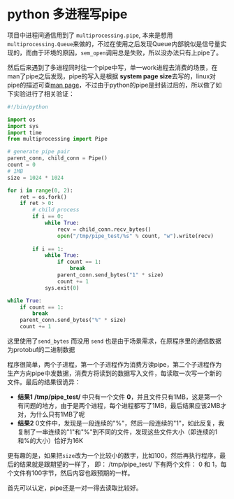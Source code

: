 python 多进程写pipe
===================

项目中进程间通信用到了 `multiprocessing.pipe`, 本来是想用`multiprocessing.Queue`来做的，不过在使用之后发现Queue内部貌似是信号量实现的，而由于环境的原因，`sem_open`调用总是失败，所以没办法只有上pipe了。

然后后来遇到了多进程同时往一个pipe中写，单一work进程去消费的场景，在man了pipe之后发现，pipe的写入是根据 **system page size**去写的，linux对pipe的描述可查[man page](http://man7.org/linux/man-pages/man7/pipe.7.html)，不过由于python的pipe是封装过后的，所以做了如下实验进行了相关验证：

```python
#!/bin/python

import os
import sys
import time
from multiprocessing import Pipe

# generate pipe pair
parent_conn, child_conn = Pipe()
count = 0
# 1MB
size = 1024 * 1024

for i in range(0, 2):
    ret = os.fork()
    if ret > 0:
        # child process
        if i == 0:
            while True:
                recv = child_conn.recv_bytes()
                open("/tmp/pipe_test/%s" % count, "w").write(recv)
        
        if i == 1:
            while True:
                if count == 1:
                    break
                parent_conn.send_bytes("1" * size)
                count += 1
            sys.exit(0)

while True:
    if count == 1:
        break
    parent_conn.send_bytes("%" * size)
    count += 1
```

这里使用了`send_bytes` 而没用 `send` 也是由于场景需求，在原程序里的通信数据为protobuf的二进制数据

程序很简单，两个子进程，第一个子进程作为消费方读pipe，第二个子进程作为生产方向pipe中发数据，消费方将读到的数据写入文件，每读取一次写一个新的文件。最后的结果很诡异：

* **结果1** **/tmp/pipe_test/** 中只有一个文件 **0**，并且文件只有1MB，这是第一个有问题的地方，由于是两个进程，每个进程都写了1MB，最后结果应该2MB才对，为什么只有1MB了呢
* **结果2** 0文件中，发现是一段连续的"%"，然后一段连续的"1"，如此反复，我复制了一串连续的"1"和"%"到不同的文件，发现这些文件大小（即连续的1和%的大小）恰好为16K 



更有趣的是，如果把`size`改为一个比较小的数字，比如100，然后再执行程序，最后的结果就是跟期望的一样了， 即：
/tmp/pipe_test/ 下有两个文件： 0 和 1，每个文件有100字节，然后内容也跟预期的一样。

首先可以认定，pipe还是一对一得去读取比较好。

